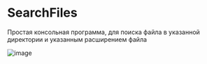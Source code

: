 # SearchFiles

Простая консольная программа, для поиска файла в указанной директории и указанным расширением файла

![image](https://user-images.githubusercontent.com/75839381/228433799-bdc0f3e3-58ec-4550-9573-c56e80766e84.png)
